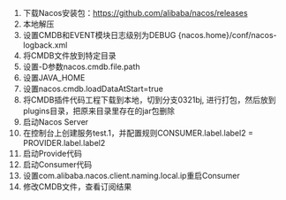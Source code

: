 1. 下载Nacos安装包：https://github.com/alibaba/nacos/releases
2. 本地解压
3. 设置CMDB和EVENT模块日志级别为DEBUG
  {nacos.home}/conf/nacos-logback.xml
4. 将CMDB文件放到特定目录
5. 设置-D参数nacos.cmdb.file.path
6. 设置JAVA_HOME
7. 设置nacos.cmdb.loadDataAtStart=true
8. 将CMDB插件代码工程下载到本地，切到分支0321bj, 进行打包，然后放到plugins目录，把原来目录里存在的jar包删除
9. 启动Nacos Server
10. 在控制台上创建服务test.1，并配置规则CONSUMER.label.label2 = PROVIDER.label.label2
11. 启动Provide代码
12. 启动Consumer代码
13. 设置com.alibaba.nacos.client.naming.local.ip重启Consumer
14. 修改CMDB文件，查看订阅结果